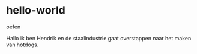 # hello-world
oefen


Hallo ik ben Hendrik en de staalindustrie gaat overstappen naar het maken van hotdogs.
